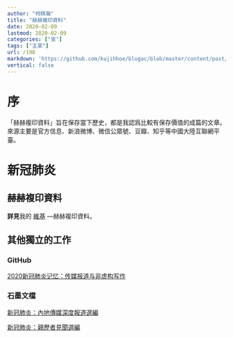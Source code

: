 ```yaml
---
author: "柯棋瀚"
title: "赫赫複印資料"
date: 2020-02-09
lastmod: 2020-02-09
categories: ["㕜"]
tags: ["主枼"]
url: /198
markdown: 'https://github.com/kujihhoe/blogac/blob/master/content/post/198肺炎報導.md'
vertical: false
---
```


# 序

「赫赫複印資料」旨在保存當下歷史，都是我認爲比較有保存價值的成篇的文章。來源主要是官方信息、新浪微博、微信公眾號、豆瓣、知乎等中國大陸互聯網平臺。

# 新冠肺炎

## 赫赫複印資料

**詳見**我的 [維基](https://kqh.wiki) —赫赫複印資料。

## 其他獨立的工作

### GitHub

[2020新冠肺炎记忆：传媒报道与非虚构写作](https://github.com/2019ncovmemory/nCovMemory)

### 石墨文檔

[新冠肺炎：內地傳媒深度報道選編](https://shimo.im/docs/vj38GdGpqDJtGkKJ/read)

[新冠肺炎：親歷者見聞選編](https://shimo.im/docs/5dbf36f637674529/read)
